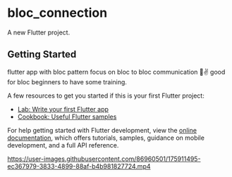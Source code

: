 # bloc_connection

A new Flutter project.

## Getting Started

flutter app with bloc pattern focus on bloc to bloc communication 💙✌️
good for bloc beginners to have some training.

A few resources to get you started if this is your first Flutter project:

- [Lab: Write your first Flutter app](https://docs.flutter.dev/get-started/codelab)
- [Cookbook: Useful Flutter samples](https://docs.flutter.dev/cookbook)

For help getting started with Flutter development, view the
[online documentation](https://docs.flutter.dev/), which offers tutorials,
samples, guidance on mobile development, and a full API reference.


https://user-images.githubusercontent.com/86960501/175911495-ec367979-3833-4899-88af-b4b981827724.mp4

